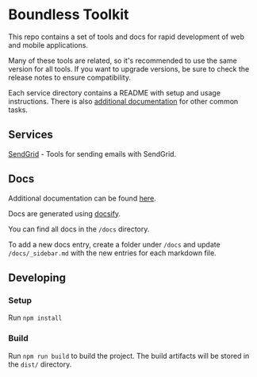 # Boundless Toolkit

This repo contains a set of tools and docs for rapid development of web and mobile applications.

Many of these tools are related, so it's recommended to use the same version for all tools. If you want to upgrade versions, 
be sure to check the release notes to ensure compatibility.

Each service directory contains a README with setup and usage instructions. There is also 
[additional documentation](https://buildboundless.github.io/boundless-toolkit/) for other
common tasks.

## Services
[SendGrid](https://buildboundless.github.io/boundless-toolkit/#/sendgrid/setup-usage) - Tools for sending emails with SendGrid.

## Docs

Additional documentation can be found [here](https://buildboundless.github.io/boundless-toolkit/).

Docs are generated using [docsify](https://docsify.js.org/#/).

You can find all docs in the `/docs` directory.

To add a new docs entry, create a folder under `/docs` and update `/docs/_sidebar.md` with the new entries for each markdown file.

## Developing

### Setup

Run `npm install`

### Build

Run `npm run build` to build the project. The build artifacts will be stored in the `dist/` directory.